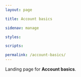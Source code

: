 ```yaml
---
layout: page

title: Account basics

sidenav: manage

styles:

scripts:

permalink: /account-basics/
---
```


Landing page for **Account basics**.

<!-- CONTENT END -->
